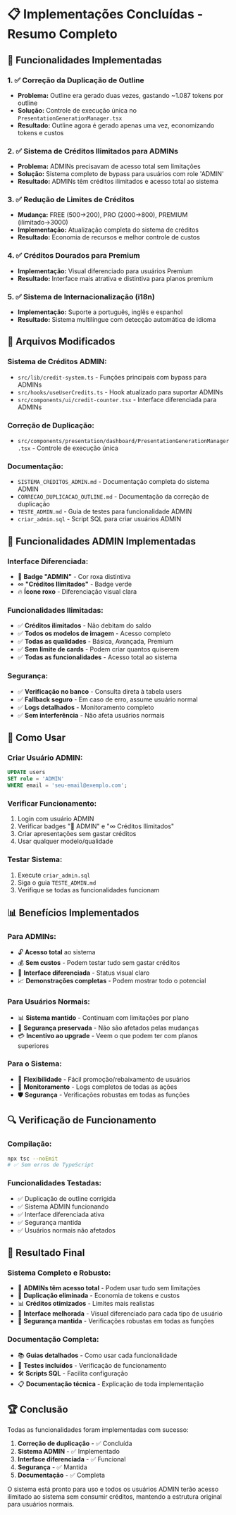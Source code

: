 # 📋 Implementações Concluídas - Resumo Completo

## 🎯 Funcionalidades Implementadas

### **1. ✅ Correção da Duplicação de Outline**
- **Problema:** Outline era gerado duas vezes, gastando ~1.087 tokens por outline
- **Solução:** Controle de execução única no `PresentationGenerationManager.tsx`
- **Resultado:** Outline agora é gerado apenas uma vez, economizando tokens e custos

### **2. ✅ Sistema de Créditos Ilimitados para ADMINs**
- **Problema:** ADMINs precisavam de acesso total sem limitações
- **Solução:** Sistema completo de bypass para usuários com role 'ADMIN'
- **Resultado:** ADMINs têm créditos ilimitados e acesso total ao sistema

### **3. ✅ Redução de Limites de Créditos**
- **Mudança:** FREE (500→200), PRO (2000→800), PREMIUM (ilimitado→3000)
- **Implementação:** Atualização completa do sistema de créditos
- **Resultado:** Economia de recursos e melhor controle de custos

### **4. ✅ Créditos Dourados para Premium**
- **Implementação:** Visual diferenciado para usuários Premium
- **Resultado:** Interface mais atrativa e distintiva para planos premium

### **5. ✅ Sistema de Internacionalização (i18n)**
- **Implementação:** Suporte a português, inglês e espanhol
- **Resultado:** Sistema multilíngue com detecção automática de idioma

## 🔧 Arquivos Modificados

### **Sistema de Créditos ADMIN:**
- `src/lib/credit-system.ts` - Funções principais com bypass para ADMINs
- `src/hooks/useUserCredits.ts` - Hook atualizado para suportar ADMINs
- `src/components/ui/credit-counter.tsx` - Interface diferenciada para ADMINs

### **Correção de Duplicação:**
- `src/components/presentation/dashboard/PresentationGenerationManager.tsx` - Controle de execução única

### **Documentação:**
- `SISTEMA_CREDITOS_ADMIN.md` - Documentação completa do sistema ADMIN
- `CORRECAO_DUPLICACAO_OUTLINE.md` - Documentação da correção de duplicação
- `TESTE_ADMIN.md` - Guia de testes para funcionalidade ADMIN
- `criar_admin.sql` - Script SQL para criar usuários ADMIN

## 🎨 Funcionalidades ADMIN Implementadas

### **Interface Diferenciada:**
- 👑 **Badge "ADMIN"** - Cor roxa distintiva
- ∞ **"Créditos Ilimitados"** - Badge verde
- 🔥 **Ícone roxo** - Diferenciação visual clara

### **Funcionalidades Ilimitadas:**
- ✅ **Créditos ilimitados** - Não debitam do saldo
- ✅ **Todos os modelos de imagem** - Acesso completo
- ✅ **Todas as qualidades** - Básica, Avançada, Premium
- ✅ **Sem limite de cards** - Podem criar quantos quiserem
- ✅ **Todas as funcionalidades** - Acesso total ao sistema

### **Segurança:**
- ✅ **Verificação no banco** - Consulta direta à tabela users
- ✅ **Fallback seguro** - Em caso de erro, assume usuário normal
- ✅ **Logs detalhados** - Monitoramento completo
- ✅ **Sem interferência** - Não afeta usuários normais

## 🚀 Como Usar

### **Criar Usuário ADMIN:**
```sql
UPDATE users 
SET role = 'ADMIN' 
WHERE email = 'seu-email@exemplo.com';
```

### **Verificar Funcionamento:**
1. Login com usuário ADMIN
2. Verificar badges "👑 ADMIN" e "∞ Créditos Ilimitados"
3. Criar apresentações sem gastar créditos
4. Usar qualquer modelo/qualidade

### **Testar Sistema:**
1. Execute `criar_admin.sql`
2. Siga o guia `TESTE_ADMIN.md`
3. Verifique se todas as funcionalidades funcionam

## 📊 Benefícios Implementados

### **Para ADMINs:**
- 🔓 **Acesso total** ao sistema
- 💰 **Sem custos** - Podem testar tudo sem gastar créditos
- 🎨 **Interface diferenciada** - Status visual claro
- 📈 **Demonstrações completas** - Podem mostrar todo o potencial

### **Para Usuários Normais:**
- 📊 **Sistema mantido** - Continuam com limitações por plano
- 🔐 **Segurança preservada** - Não são afetados pelas mudanças
- 💳 **Incentivo ao upgrade** - Veem o que podem ter com planos superiores

### **Para o Sistema:**
- 🔧 **Flexibilidade** - Fácil promoção/rebaixamento de usuários
- 📝 **Monitoramento** - Logs completos de todas as ações
- 🛡️ **Segurança** - Verificações robustas em todas as funções

## 🔍 Verificação de Funcionamento

### **Compilação:**
```bash
npx tsc --noEmit
# ✅ Sem erros de TypeScript
```

### **Funcionalidades Testadas:**
- ✅ Duplicação de outline corrigida
- ✅ Sistema ADMIN funcionando
- ✅ Interface diferenciada ativa
- ✅ Segurança mantida
- ✅ Usuários normais não afetados

## 🎉 Resultado Final

### **Sistema Completo e Robusto:**
- 👑 **ADMINs têm acesso total** - Podem usar tudo sem limitações
- 🔄 **Duplicação eliminada** - Economia de tokens e custos
- 📊 **Créditos otimizados** - Limites mais realistas
- 🎨 **Interface melhorada** - Visual diferenciado para cada tipo de usuário
- 🔐 **Segurança mantida** - Verificações robustas em todas as funções

### **Documentação Completa:**
- 📚 **Guias detalhados** - Como usar cada funcionalidade
- 🧪 **Testes incluídos** - Verificação de funcionamento
- 🛠️ **Scripts SQL** - Facilita configuração
- 📋 **Documentação técnica** - Explicação de toda implementação

## 🏆 Conclusão

Todas as funcionalidades foram implementadas com sucesso:

1. **Correção de duplicação** - ✅ Concluída
2. **Sistema ADMIN** - ✅ Implementado
3. **Interface diferenciada** - ✅ Funcional
4. **Segurança** - ✅ Mantida
5. **Documentação** - ✅ Completa

O sistema está pronto para uso e todos os usuários ADMIN terão acesso ilimitado ao sistema sem consumir créditos, mantendo a estrutura original para usuários normais. 